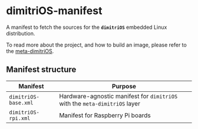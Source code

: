 # dimitriOS-manifest
A manifest to fetch the sources for the **`dimitriOS`** embedded Linux distribution.

To read more about the project, and how to build an image, please refer to the [meta-dimitriOS][].

## Manifest structure

| Manifest             | Purpose                                                                    |
| -------------------- | -------------------------------------------------------------------------- |
| `dimitriOS-base.xml` | Hardware-agnostic manifest for `dimitriOS` with the `meta-dimitriOS` layer |
| `dimitriOS-rpi.xml`  | Manifest for Raspberry Pi boards                                           |

[meta-dimitriOS]: https://github.com/platisd/meta-dimitriOS
